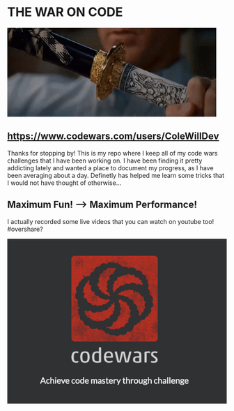 
# **THE WAR ON CODE**

![](img/true_samurai.gif)

## https://www.codewars.com/users/ColeWillDev ##

Thanks for stopping by! This is my repo where I keep all of my code wars challenges that I have been working on.  I have been finding it pretty addicting lately and wanted a place to document my progress, as I have been averaging about a day.  Definetly has helped me learn some tricks that I would not have thought of otherwise...

## Maximum Fun! --> Maximum Performance!

I actually recorded some live videos that you can watch on youtube too! #overshare?

![](img/codewars_logo.png)


